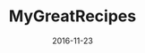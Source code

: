 ---
layout: site
title: "MyGreatRecipes"
date: 2016-11-23
categories: [community]
version: 1.5.3
major: 1
minor: 5
patch: 3
slug: mygreatrecipes
link: https://www.mygreatrecipes.com/
permalink: /sites/:slug
---